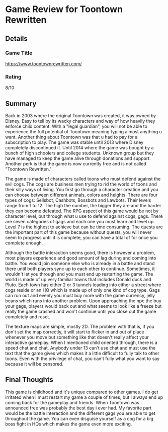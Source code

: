 # Game Review for Toontown Rewritten

## Details

### Game Title
https://www.toontownrewritten.com/

### Rating
8/10

## Summary
Back in 2003 where the original Toontown was created, it was owned by Disney. Easy to tell by its wacky characters and way of how heavily they enforce child content. With a "legal guardian", you will not be able to experience the full potential of Toontown meaning typing almost anything u want. Another thing about Toontown was that u had to pay for a subscription to play. The game was stable until 2013 where Disney completely discontinued it. Until 2014 where the game was bought by a bunch of high schoolers and college students. Unknown group but they have managed to keep the game alive through donations and support. Another perk is that the game is now currently free and is not called "Toontown Rewritten."

The game is made of characters called toons who must defend against the evil cogs. The cogs are business men trying to rid the world of toons and their silly ways of living. You first go through a character creation and you can choose between different animals, colors and heights. There are four types of cogs: Sellsbot, Cashbots, Bossbots and Lawbots. Their levels range from 1 to 12. The high the number, the bigger they are and the harder they can become defeated. The RPG aspect of this game would be not by character level, but through what u use to defend against cogs, gags. There are seven categories of gags and each one you must learn and level up. Level 7 is the highest to achieve but can be time consuming. The quests are the important part of this game because without quests, you will never seem to progress until it is complete, you can have a total of for once you complete enough.

Although the battle interaction seems good, there is however a problem, most players experience and good amount of lag during and coming into battle. You would join someone else who is already in a battle and stand there until both players sync up to each other to continue. Sometimes, it wouldn't let you through and you must end up restarting the game. The world is made of up very familiar towns that includes Donald duck and Pluto. Each town has either 2 or 3 tunnels leading into either a street where cogs reside or an HQ which is made up of only one kind of cog type. Gags can run out and evenly you must buy more with the game currency, jelly beans which runs into another problem. Upon approaching the npc the buy your gags, players would back out and what seems to look like a freeze but really the game crashed and won't continue until you close out the game completely and reset.

The texture maps are simple, mostly 2D. The problem with that is, if you don't set the map correctly, it will start to flicker in and out of place whenever you move but something like that doesn't really affect your interactive gameplay. When I mentioned child oriented through, there is a speed chat and chat. Anybody under 13 can't use chat and must use the text that the game gives which makes it a little difficult to fully talk to other toons. Even with the privilege of chat, you can't fully what you want to say because it will be censored. 

## Final Thoughts
This game is childhood and it's unique compared to other games. I do get irritated when I must restart my game a couple of times, but I always end up coming back for the gameplay and friends. When Toontown was announced free was probably the best day i ever had. My favorite part would be the battle interaction and the different gags you are able to get throughout the game. You can even disguise yourself as a cog for a big boss fight in HQs which makes the game even more exciting.
